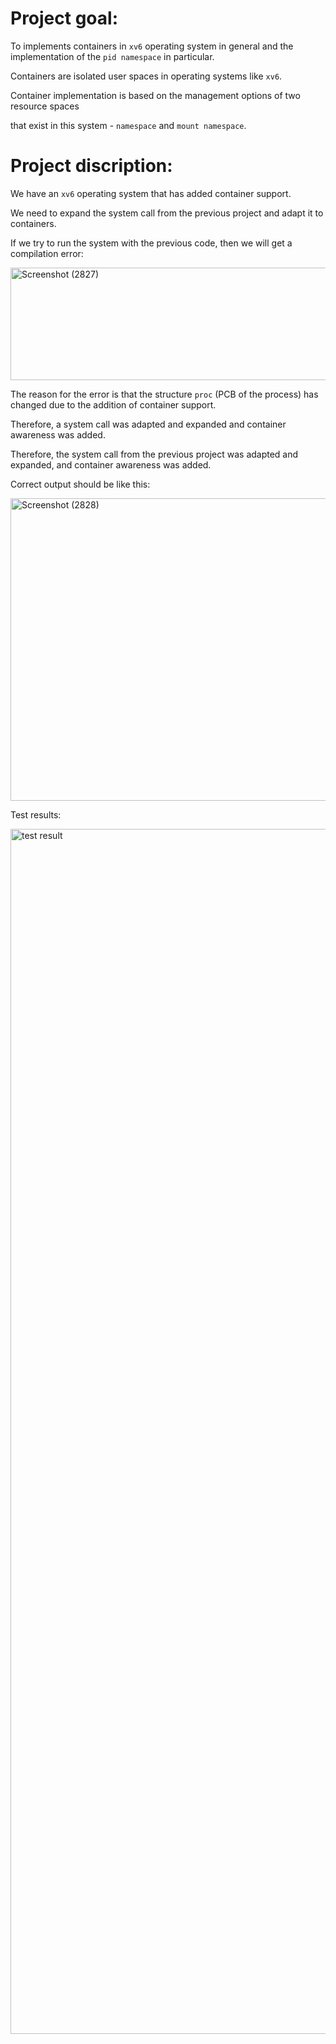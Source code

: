 # Project goal:

 To implements containers in `xv6` operating system in general and the implementation of the `pid namespace` in particular.

 Containers are isolated user spaces in operating systems like `xv6`.

 Container implementation is based on the management options of two resource spaces 
 
 that exist in this system - `namespace` and `mount namespace`.

 # Project discription:

 We have an `xv6` operating system that has added container support.
 
 We need to expand the system call from the previous project and adapt it to containers.

 If we try to run the system with the previous code, then we will get a compilation error:

 <img width="676" height="180" alt="Screenshot (2827)" src="https://github.com/user-attachments/assets/1c13f978-b00b-46b7-9bd4-43331377e8f4" />
 
 The reason for the error is that the structure `proc` (PCB of the process) has changed due to the addition of container support.

 Therefore, a system call was adapted and expanded and container awareness was added.

 Therefore, the system call from the previous project was adapted and expanded, and container awareness was added.

 Correct output should be like this:

 <img width="667" height="484" alt="Screenshot (2828)" src="https://github.com/user-attachments/assets/d6537245-1cad-493f-a3a4-af2d944fa4e1" />

 Test results:

 <img width="844" height="1928" alt="test result" src="https://github.com/user-attachments/assets/8adaa831-84d3-4b26-b467-0aa1f536d181" />








 

